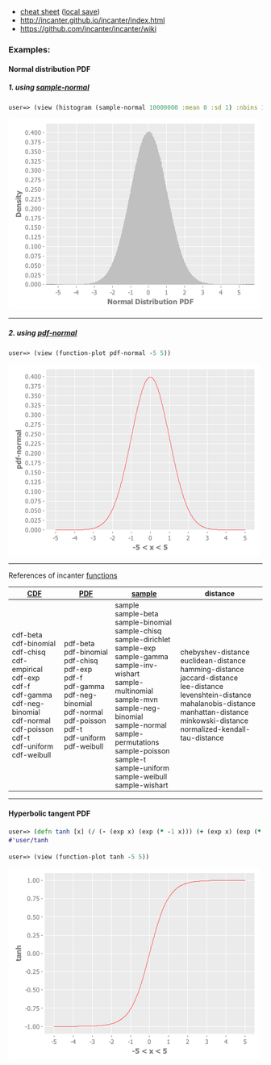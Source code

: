 - <a href="http://incanter.org/docs/incanter-cheat-sheet.pdf">cheat sheet</a> (<a href="./incanter/incanter-cheat-sheet.pdf">local save</a>)
- http://incanter.github.io/incanter/index.html
- https://github.com/incanter/incanter/wiki

### Examples:

#### Normal distribution PDF

##### 1. using <a href="https://incanter.github.io/incanter/stats-api.html">sample-normal</a>

```Clojure
user=> (view (histogram (sample-normal 10000000 :mean 0 :sd 1) :nbins 1000 :density true :x-label "Normal Distribution PDF"))
```
<img src="./images/normal_distribution_pdf_1.png">

<hr>

##### 2. using <a href="https://incanter.github.io/incanter/stats-api.html">pdf-normal</a>

```Clojure
user=> (view (function-plot pdf-normal -5 5))
```
<img src="./images/normal_distribution_pdf_2.png">

<hr>

References of incanter <a href="https://incanter.github.io/incanter/stats-api.html">functions</a>

<a href="https://github.com/incanter/incanter/wiki/Probability-Distributions">CDF</a> | <a href="https://github.com/incanter/incanter/wiki/Probability-Distributions">PDF</a> | <a href="https://github.com/incanter/incanter/wiki/Probability-Distributions">sample</a> | distance 
--- | --- | --- | ---
cdf-beta<br/>cdf-binomial<br/>cdf-chisq<br/>cdf-empirical<br/>cdf-exp<br/>cdf-f<br/>cdf-gamma<br/>cdf-neg-binomial<br/>cdf-normal<br/>cdf-poisson<br/>cdf-t<br/>cdf-uniform<br/>cdf-weibull | pdf-beta<br/>pdf-binomial<br/>pdf-chisq<br/>pdf-exp<br/>pdf-f<br/>pdf-gamma<br/>pdf-neg-binomial<br/>pdf-normal<br/>pdf-poisson<br/>pdf-t<br/>pdf-uniform<br/>pdf-weibull | sample<br/>sample-beta<br/>sample-binomial<br/>sample-chisq<br/>sample-dirichlet<br/>sample-exp<br/>sample-gamma<br/>sample-inv-wishart<br/>sample-multinomial<br/>sample-mvn<br/>sample-neg-binomial<br/>sample-normal<br/>sample-permutations<br/>sample-poisson<br/>sample-t<br/>sample-uniform<br/>sample-weibull<br/>sample-wishart | chebyshev-distance<br/>euclidean-distance<br/>hamming-distance<br/>jaccard-distance<br/>lee-distance<br/>levenshtein-distance<br/>mahalanobis-distance<br/>manhattan-distance<br/>minkowski-distance<br/>normalized-kendall-tau-distance

<hr>

#### Hyperbolic tangent PDF

```Clojure
user=> (defn tanh [x] (/ (- (exp x) (exp (* -1 x))) (+ (exp x) (exp (* -1 x)))))
#'user/tanh

user=> (view (function-plot tanh -5 5))
```

<img src="./images/tanh_1.png">
